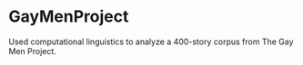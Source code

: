 # GayMenProject

Used computational linguistics to analyze a 400-story corpus from The Gay Men Project.
